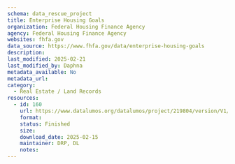 ```yaml
---
schema: data_rescue_project 
title: Enterprise Housing Goals
organization: Federal Housing Finance Agency
agency: Federal Housing Finance Agency
websites: fhfa.gov
data_source: https://www.fhfa.gov/data/enterprise-housing-goals
description: 
last_modified: 2025-02-21
last_modified_by: Daphna
metadata_available: No
metadata_url: 
category:
  - Real Estate / Land Records
resources:
  - id: 160
    url: https://www.datalumos.org/datalumos/project/219804/version/V1/view
    format: 
    status: Finished
    size: 
    download_date: 2025-02-15
    maintainer: DRP, DL
    notes: 
---
```

